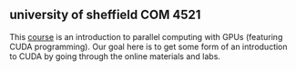 ## university of sheffield COM 4521

This [course](https://paulrichmond.shef.ac.uk/teaching/COM4521/) is an introduction to parallel computing with GPUs (featuring CUDA programming). Our goal here is to get some form of an introduction to CUDA by going through the online materials and labs.
